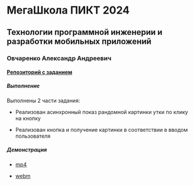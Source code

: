 # МегаШкола ПИКТ 2024

## Технологии программной инженерии и разработки мобильных приложений

### Овчаренко Александр Андреевич

#### [Репозиторий с заданием](https://github.com/burevestnik-png/megaschool-practice)

##### Выполнение

Выполнены 2 части задания:

- Реализован асинхронный показ рандомной картинки утки по клику на кнопку

- Реализован кнопка и получение картинки в соответствии в вводом пользователя

##### Демонстрация

- [mp4](video.mp4)

- [webm](video.webm)
